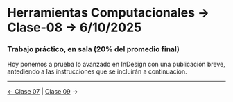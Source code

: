 # Herramientas Computacionales → Clase-08 → 6/10/2025

### Trabajo práctico, en sala (20% del promedio final)

Hoy ponemos a prueba lo avanzado en InDesign con una publicación breve, antediendo a las instrucciones que se incluirán a continuación.

- - - - - 

[← Clase 07](https://github.com/profesorfaco/herramientas/tree/main/clase-07) | [Clase 09](https://github.com/profesorfaco/herramientas/tree/main/clase-09) →
